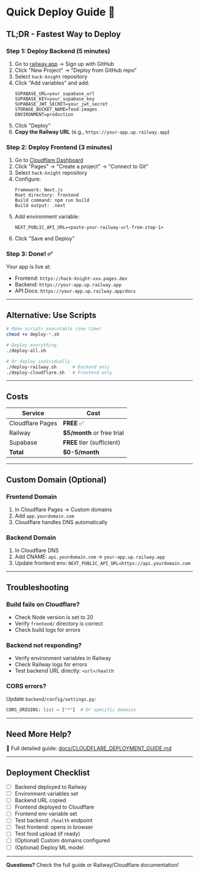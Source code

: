 # Quick Deploy Guide 🚀

## TL;DR - Fastest Way to Deploy

### Step 1: Deploy Backend (5 minutes)

1. Go to [railway.app](https://railway.app) → Sign up with GitHub
2. Click "New Project" → "Deploy from GitHub repo"
3. Select `hack-knight` repository
4. Click "Add variables" and add:
   ```
   SUPABASE_URL=your_supabase_url
   SUPABASE_KEY=your_supabase_key
   SUPABASE_JWT_SECRET=your_jwt_secret
   STORAGE_BUCKET_NAME=food-images
   ENVIRONMENT=production
   ```
5. Click "Deploy"
6. **Copy the Railway URL** (e.g., `https://your-app.up.railway.app`)

### Step 2: Deploy Frontend (3 minutes)

1. Go to [Cloudflare Dashboard](https://dash.cloudflare.com)
2. Click "Pages" → "Create a project" → "Connect to Git"
3. Select `hack-knight` repository
4. Configure:
   ```
   Framework: Next.js
   Root directory: frontend
   Build command: npm run build
   Build output: .next
   ```
5. Add environment variable:
   ```
   NEXT_PUBLIC_API_URL=<paste-your-railway-url-from-step-1>
   ```
6. Click "Save and Deploy"

### Step 3: Done! ✅

Your app is live at:
- Frontend: `https://hack-knight-xxx.pages.dev`
- Backend: `https://your-app.up.railway.app`
- API Docs: `https://your-app.up.railway.app/docs`

---

## Alternative: Use Scripts

```bash
# Make scripts executable (one time)
chmod +x deploy-*.sh

# Deploy everything
./deploy-all.sh

# Or deploy individually
./deploy-railway.sh      # Backend only
./deploy-cloudflare.sh   # Frontend only
```

---

## Costs

| Service | Cost |
|---------|------|
| Cloudflare Pages | **FREE** ✅ |
| Railway | **$5/month** or free trial |
| Supabase | **FREE** tier (sufficient) |
| **Total** | **$0-5/month** |

---

## Custom Domain (Optional)

### Frontend Domain
1. In Cloudflare Pages → Custom domains
2. Add `app.yourdomain.com`
3. Cloudflare handles DNS automatically

### Backend Domain
1. In Cloudflare DNS
2. Add CNAME: `api.yourdomain.com` → `your-app.up.railway.app`
3. Update frontend env: `NEXT_PUBLIC_API_URL=https://api.yourdomain.com`

---

## Troubleshooting

### Build fails on Cloudflare?
- Check Node version is set to 20
- Verify `frontend/` directory is correct
- Check build logs for errors

### Backend not responding?
- Verify environment variables in Railway
- Check Railway logs for errors
- Test backend URL directly: `<url>/health`

### CORS errors?
Update `backend/config/settings.py`:
```python
CORS_ORIGINS: list = ["*"]  # Or specific domains
```

---

## Need More Help?

📖 Full detailed guide: [docs/CLOUDFLARE_DEPLOYMENT_GUIDE.md](docs/CLOUDFLARE_DEPLOYMENT_GUIDE.md)

---

## Deployment Checklist

- [ ] Backend deployed to Railway
- [ ] Environment variables set
- [ ] Backend URL copied
- [ ] Frontend deployed to Cloudflare
- [ ] Frontend env variable set
- [ ] Test backend: `/health` endpoint
- [ ] Test frontend: opens in browser
- [ ] Test food upload (if ready)
- [ ] (Optional) Custom domains configured
- [ ] (Optional) Deploy ML model

---

**Questions?** Check the full guide or Railway/Cloudflare documentation!

